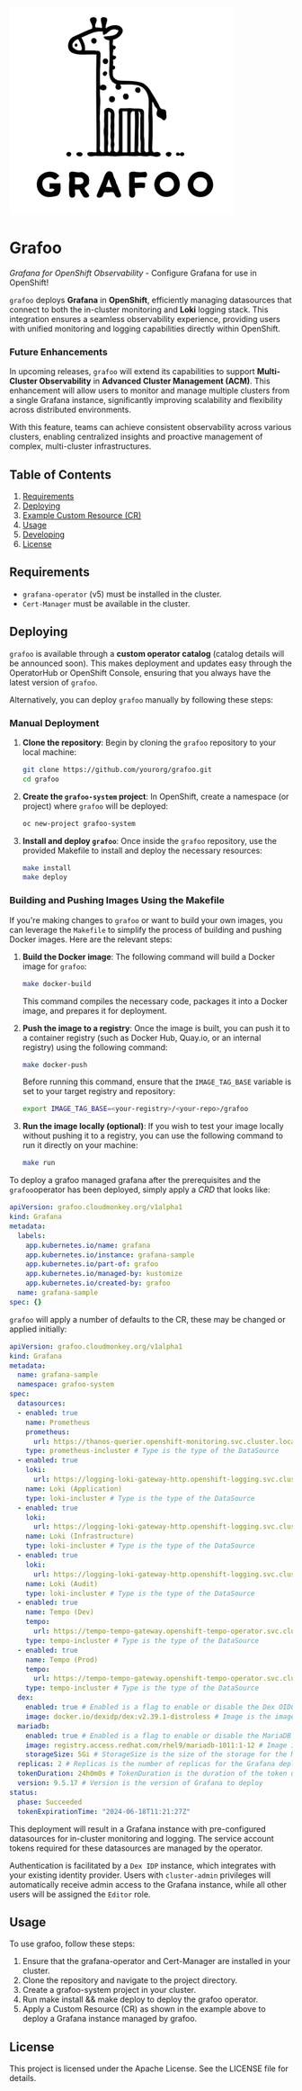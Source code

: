 ![Grafoo](assets/grafoo-logo-small.png)

# Grafoo

*Grafana for OpenShift Observability* - Configure Grafana for use in OpenShift!

`grafoo` deploys **Grafana** in **OpenShift**, efficiently managing datasources that connect to both the in-cluster monitoring and **Loki** logging stack. This integration ensures a seamless observability experience, providing users with unified monitoring and logging capabilities directly within OpenShift.

### Future Enhancements
In upcoming releases, `grafoo` will extend its capabilities to support **Multi-Cluster Observability** in **Advanced Cluster Management (ACM)**. This enhancement will allow users to monitor and manage multiple clusters from a single Grafana instance, significantly improving scalability and flexibility across distributed environments.

With this feature, teams can achieve consistent observability across various clusters, enabling centralized insights and proactive management of complex, multi-cluster infrastructures.


## Table of Contents
1. [Requirements](#requirements)
2. [Deploying](#deploying)
3. [Example Custom Resource (CR)](#example-custom-resource-cr)
4. [Usage](#usage)
5. [Developing](#developing)
6. [License](#license)

## Requirements

- `grafana-operator` (v5) must be installed in the cluster.
- `Cert-Manager` must be available in the cluster.

## Deploying

`grafoo` is available through a **custom operator catalog** (catalog details will be announced soon). This makes deployment and updates easy through the OperatorHub or OpenShift Console, ensuring that you always have the latest version of `grafoo`.

Alternatively, you can deploy `grafoo` manually by following these steps:

### Manual Deployment

1. **Clone the repository**:
   Begin by cloning the `grafoo` repository to your local machine:
   ```bash
   git clone https://github.com/yourorg/grafoo.git
   cd grafoo
   ```

2. **Create the `grafoo-system` project**:
   In OpenShift, create a namespace (or project) where `grafoo` will be deployed:
   ```bash
   oc new-project grafoo-system
   ```

3. **Install and deploy `grafoo`**:
   Once inside the `grafoo` repository, use the provided Makefile to install and deploy the necessary resources:
   ```bash
   make install
   make deploy
   ```

### Building and Pushing Images Using the Makefile

If you're making changes to `grafoo` or want to build your own images, you can leverage the `Makefile` to simplify the process of building and pushing Docker images. Here are the relevant steps:

1. **Build the Docker image**:
   The following command will build a Docker image for `grafoo`:
   ```bash
   make docker-build
   ```
   This command compiles the necessary code, packages it into a Docker image, and prepares it for deployment.

2. **Push the image to a registry**:
   Once the image is built, you can push it to a container registry (such as Docker Hub, Quay.io, or an internal registry) using the following command:
   ```bash
   make docker-push
   ```
   Before running this command, ensure that the `IMAGE_TAG_BASE` variable is set to your target registry and repository:
   ```bash
   export IMAGE_TAG_BASE=<your-registry>/<your-repo>/grafoo
   ```

3. **Run the image locally (optional)**:
   If you wish to test your image locally without pushing it to a registry, you can use the following command to run it directly on your machine:
   ```bash
   make run
   ```


To deploy a grafoo managed grafana after the prerequisites and the `grafoo`operator has been deployed, simply apply a *CRD* that looks like:

```yaml
apiVersion: grafoo.cloudmonkey.org/v1alpha1
kind: Grafana
metadata:
  labels:
    app.kubernetes.io/name: grafana
    app.kubernetes.io/instance: grafana-sample
    app.kubernetes.io/part-of: grafoo
    app.kubernetes.io/managed-by: kustomize
    app.kubernetes.io/created-by: grafoo
  name: grafana-sample
spec: {}
```

`grafoo` will apply a number of defaults to the CR, these may be changed or applied initially:

```yaml
apiVersion: grafoo.cloudmonkey.org/v1alpha1
kind: Grafana
metadata:
  name: grafana-sample
  namespace: grafoo-system
spec:
  datasources:
  - enabled: true
    name: Prometheus
    prometheus:
      url: https://thanos-querier.openshift-monitoring.svc.cluster.local:9091
    type: prometheus-incluster # Type is the type of the DataSource
  - enabled: true
    loki:
      url: https://logging-loki-gateway-http.openshift-logging.svc.cluster.local:8080/api/logs/v1/application/
    name: Loki (Application)
    type: loki-incluster # Type is the type of the DataSource
  - enabled: true
    loki:
      url: https://logging-loki-gateway-http.openshift-logging.svc.cluster.local:8080/api/logs/v1/infrastructure/
    name: Loki (Infrastructure)
    type: loki-incluster # Type is the type of the DataSource
  - enabled: true
    loki:
      url: https://logging-loki-gateway-http.openshift-logging.svc.cluster.local:8080/api/logs/v1/audit/
    name: Loki (Audit)
    type: loki-incluster # Type is the type of the DataSource
  - enabled: true
    name: Tempo (Dev)
    tempo:
      url: https://tempo-tempo-gateway.openshift-tempo-operator.svc.cluster.local:8080/api/traces/v1/dev/tempo
    type: tempo-incluster # Type is the type of the DataSource
  - enabled: true
    name: Tempo (Prod)
    tempo:
      url: https://tempo-tempo-gateway.openshift-tempo-operator.svc.cluster.local:8080/api/traces/v1/prod/tempo
    type: tempo-incluster # Type is the type of the DataSource
  dex:
    enabled: true # Enabled is a flag to enable or disable the Dex OIDC provider
    image: docker.io/dexidp/dex:v2.39.1-distroless # Image is the image to use for the Dex OIDC provider
  mariadb:
    enabled: true # Enabled is a flag to enable or disable the MariaDB database
    image: registry.access.redhat.com/rhel9/mariadb-1011:1-12 # Image is the image to use for the MariaDB database
    storageSize: 5Gi # StorageSize is the size of the storage for the MariaDB database
  replicas: 2 # Replicas is the number of replicas for the Grafana deployment
  tokenDuration: 24h0m0s # TokenDuration is the duration of the token used for authentication
  version: 9.5.17 # Version is the version of Grafana to deploy
status:
  phase: Succeeded
  tokenExpirationTime: "2024-06-18T11:21:27Z"
```

This deployment will result in a Grafana instance with pre-configured datasources for in-cluster monitoring and logging. The service account tokens required for these datasources are managed by the operator.

Authentication is facilitated by a `Dex IDP` instance, which integrates with your existing identity provider. Users with `cluster-admin` privileges will automatically receive admin access to the Grafana instance, while all other users will be assigned the `Editor` role.

## Usage

To use grafoo, follow these steps:

1. Ensure that the grafana-operator and Cert-Manager are installed in your cluster.
2. Clone the repository and navigate to the project directory.
3. Create a grafoo-system project in your cluster.
4. Run make install && make deploy to deploy the grafoo operator.
5. Apply a Custom Resource (CR) as shown in the example above to deploy a Grafana instance managed by grafoo.

## License

This project is licensed under the Apache License. See the LICENSE file for details.
